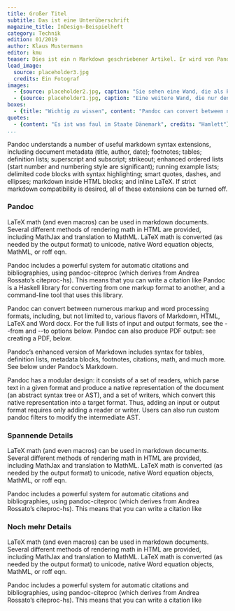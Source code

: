 ```yaml
---
title: Großer Titel
subtitle: Das ist eine Unterüberschrift
magazine_title: InDesign-Beispielheft
category: Technik
edition: 01/2019
author: Klaus Mustermann
editor: kmu
teaser: Dies ist ein n Markdown geschriebener Artikel. Er wird von Pandoc konvertiert und als XML geladen.
lead_image:
  source: placeholder3.jpg
  credits: Ein Fotograf 
images:
  - {source: placeholder2.jpg, caption: "Sie sehen eine Wand, die als Platzhalter dient.", credits: ""}
  - {source: placeholder1.jpg, caption: "Eine weitere Wand, die nur den Platz freihält.", credits: ""}
boxes:
  - {title: "Wichtig zu wissen", content: "Pandoc can convert between numerous markup and word processing formats, including, but not limited to, various flavors of Markdown, HTML, LaTeX and Word docx. For the full lists of input and output formats, see the --from and --to options below. Pandoc can also produce PDF output: see creating a PDF, below.", credits: "" }  
quotes:
  - {content: "Es ist was faul im Staate Dänemark", credits: "Hamlett"}
...
```

Pandoc understands a number of useful markdown syntax extensions, including document metadata (title, author, date); footnotes; tables; definition lists; superscript and subscript; strikeout; enhanced ordered lists (start number and numbering style are significant); running example lists; delimited code blocks with syntax highlighting; smart quotes, dashes, and ellipses; markdown inside HTML blocks; and inline LaTeX. If strict markdown compatibility is desired, all of these extensions can be turned off.

### Pandoc

LaTeX math (and even macros) can be used in markdown documents. Several different methods of rendering math in HTML are provided, including MathJax and translation to MathML. LaTeX math is converted (as needed by the output format) to unicode, native Word equation objects, MathML, or roff eqn.

Pandoc includes a powerful system for automatic citations and bibliographies, using pandoc-citeproc (which derives from Andrea Rossato’s citeproc-hs). This means that you can write a citation like
Pandoc is a Haskell library for converting from one markup format to another, and a command-line tool that uses this library.

Pandoc can convert between numerous markup and word processing formats, including, but not limited to, various flavors of Markdown, HTML, LaTeX and Word docx. For the full lists of input and output formats, see the --from and --to options below. Pandoc can also produce PDF output: see creating a PDF, below.

Pandoc’s enhanced version of Markdown includes syntax for tables, definition lists, metadata blocks, footnotes, citations, math, and much more. See below under Pandoc’s Markdown.

Pandoc has a modular design: it consists of a set of readers, which parse text in a given format and produce a native representation of the document (an abstract syntax tree or AST), and a set of writers, which convert this native representation into a target format. Thus, adding an input or output format requires only adding a reader or writer. Users can also run custom pandoc filters to modify the intermediate AST.

### Spannende Details

LaTeX math (and even macros) can be used in markdown documents. Several different methods of rendering math in HTML are provided, including MathJax and translation to MathML. LaTeX math is converted (as needed by the output format) to unicode, native Word equation objects, MathML, or roff eqn.

Pandoc includes a powerful system for automatic citations and bibliographies, using pandoc-citeproc (which derives from Andrea Rossato’s citeproc-hs). This means that you can write a citation like

### Noch mehr Details

LaTeX math (and even macros) can be used in markdown documents. Several different methods of rendering math in HTML are provided, including MathJax and translation to MathML. LaTeX math is converted (as needed by the output format) to unicode, native Word equation objects, MathML, or roff eqn.

Pandoc includes a powerful system for automatic citations and bibliographies, using pandoc-citeproc (which derives from Andrea Rossato’s citeproc-hs). This means that you can write a citation like
